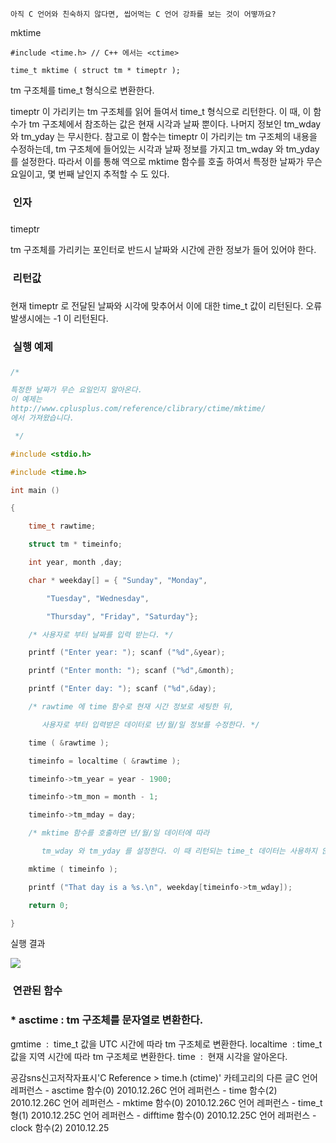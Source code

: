 

```warning
아직 C 언어와 친숙하지 않다면, 씹어먹는 C 언어 강좌를 보는 것이 어떻까요?

```


mktime
```info
#include <time.h> // C++ 에서는 <ctime>

time_t mktime ( struct tm * timeptr );

```

tm 구조체를 time_t 형식으로 변환한다.

timeptr 이 가리키는 tm 구조체를 읽어 들여서 time_t 형식으로 리턴한다. 이 때, 이 함수가 tm 구조체에서 참조하는 값은 현재 시각과 날짜 뿐이다. 나머지 정보인 tm_wday 와 tm_yday 는 무시한다. 참고로 이 함수는 timeptr 이 가리키는 tm 구조체의 내용을 수정하는데, tm 구조체에 들어있는 시각과 날짜 정보를 가지고 tm_wday 와 tm_yday 를 설정한다. 따라서 이를 통해 역으로 mktime 함수를 호출 하여서 특정한 날짜가 무슨 요일이고, 몇 번째 날인지 추적할 수 도 있다. 

###  인자
### 
timeptr

tm 구조체를 가리키는 포인터로 반드시 날짜와 시간에 관한 정보가 들어 있어야 한다. 

###  리턴값
### 


현재 timeptr 로 전달된 날짜와 시각에 맞추어서 이에 대한 time_t 값이 리턴된다. 오류 발생시에는 -1 이 리턴된다. 

###  실행 예제
### 

```cpp
/* 

특정한 날짜가 무슨 요일인지 알아온다.
이 예제는
http://www.cplusplus.com/reference/clibrary/ctime/mktime/
에서 가져왔습니다.

 */

#include <stdio.h>

#include <time.h>

int main ()

{

    time_t rawtime;

    struct tm * timeinfo;

    int year, month ,day;

    char * weekday[] = { "Sunday", "Monday",

        "Tuesday", "Wednesday",

        "Thursday", "Friday", "Saturday"};

    /* 사용자로 부터 날짜를 입력 받는다. */

    printf ("Enter year: "); scanf ("%d",&year);

    printf ("Enter month: "); scanf ("%d",&month);

    printf ("Enter day: "); scanf ("%d",&day);

    /* rawtime 에 time 함수로 현재 시간 정보로 세팅한 뒤, 

       사용자로 부터 입력받은 데이터로 년/월/일 정보를 수정한다. */

    time ( &rawtime );

    timeinfo = localtime ( &rawtime );

    timeinfo->tm_year = year - 1900;

    timeinfo->tm_mon = month - 1;

    timeinfo->tm_mday = day;

    /* mktime 함수를 호출하면 년/월/일 데이터에 따라 

       tm_wday 와 tm_yday 를 설정한다. 이 때 리턴되는 time_t 데이터는 사용하지 않는다.*/

    mktime ( timeinfo );

    printf ("That day is a %s.\n", weekday[timeinfo->tm_wday]);

    return 0;

}

```

실행 결과

![](http://img1.daumcdn.net/thumb/R1920x0/?fname=http%3A%2F%2Fcfile29.uf.tistory.com%2Fimage%2F2053CC544D1607BD2BED84)



###  연관된 함수
### * asctime : tm 구조체를 문자열로 변환한다.  
gmtime  :  time_t 값을 UTC 시간에 따라 tm 구조체로 변환한다. 
localtime  : time_t 값을 지역 시간에 따라 tm 구조체로 변환한다. time  :  현재 시각을 알아온다. 

공감sns신고저작자표시'C Reference > time.h (ctime)' 카테고리의 다른 글C 언어 레퍼런스 - asctime 함수(0)
2010.12.26C 언어 레퍼런스 - time 함수(2)
2010.12.26C 언어 레퍼런스 - mktime 함수(0)
2010.12.26C 언어 레퍼런스 - time_t 형(1)
2010.12.25C 언어 레퍼런스 - difftime 함수(0)
2010.12.25C 언어 레퍼런스 - clock 함수(2)
2010.12.25

